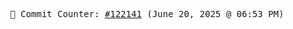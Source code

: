 <p align="center">
    <samp>
        📮 Commit Counter: <a href="https://github.com/Javascript-void0/Javascript-void0/commits/main">#122141</a> (June 20, 2025 @ 06:53 PM)
    </samp>
</p>